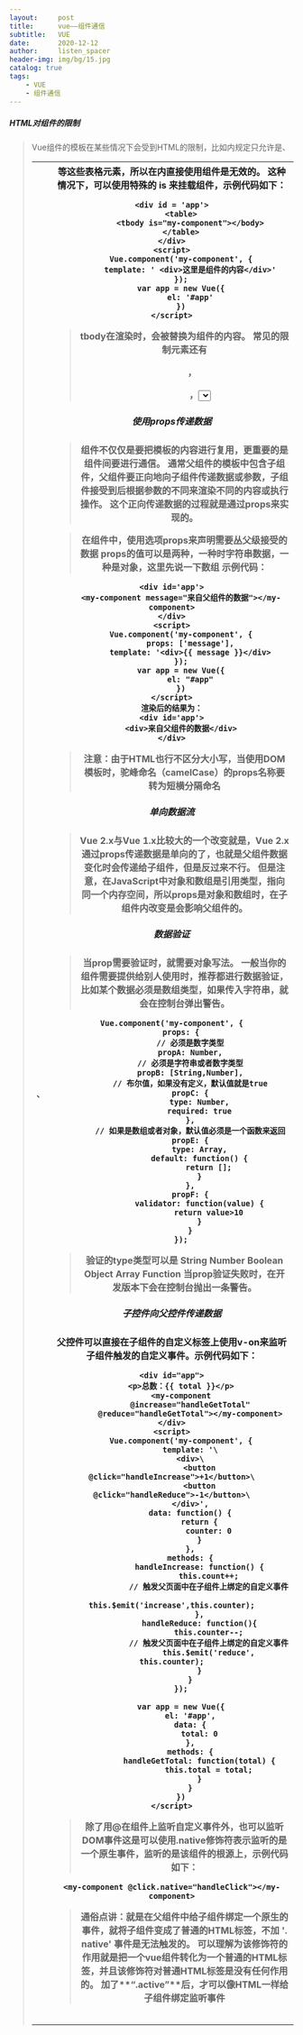```yaml
---
layout:     post
title:      vue——组件通信
subtitle:   VUE
date:       2020-12-12
author:     listen_spacer
header-img: img/bg/15.jpg
catalog: true
tags:
    - VUE
    - 组件通信
---
```

##### HTML对组件的限制
>Vue组件的模板在某些情况下会受到HTML的限制，比如<table>内规定只允许是<tr>、<td>、<th>等这些表格元素，所以在<table>内直接使用组件是无效的。
>这种情况下，可以使用特殊的 **is** 来挂载组件，示例代码如下：

```
<div id = 'app'>
    <table>
        <tbody is="my-component"></body>
    </table>
</div>
<script>
    Vue.component('my-component', {
        template: ' <div>这里是组件的内容</div>'
    });
    var app = new Vue({
        el: '#app'
    })
</script>
```
>tbody在渲染时，会被替换为组件的内容。
>常见的限制元素还有<ul>，<ol>，<select>。
>如果使用的是字符串模板，是不受限制的，比如vue单文件用法等。

##### 使用props传递数据
>组件不仅仅是要把模板的内容进行复用，更重要的是组件间要进行通信。
>通常父组件的模板中包含子组件，父组件要正向地向子组件传递数据或参数，子组件接受到后根据参数的不同来渲染不同的内容或执行操作。
>这个正向传递数据的过程就是通过props来实现的。

>在组件中，使用选项props来声明需要丛父级接受的数据
>props的值可以是两种，一种时字符串数据，一种是对象，这里先说一下数组
>示例代码：

```
<div id='app'>
    <my-component message="来自父组件的数据"></my-component>
</div>
<script>
    Vue.component('my-component', {
        props: ['message'],
        template: '<div>{{ message }}</div>
    });
    var app = new Vue({
        el: "#app"
    })
</script>
渲染后的结果为：
<div id='app'>
    <div>来自父组件的数据</div>
</div>
```
>注意：由于HTML也行不区分大小写，当使用DOM模板时，驼峰命名（camelCase）的props名称要转为短横分隔命名

##### 单向数据流
>Vue 2.x与Vue 1.x比较大的一个改变就是，Vue 2.x通过props传递数据是单向的了，也就是父组件数据变化时会传递给子组件，但是反过来不行。
>但是注意，在JavaScript中对象和数组是引用类型，指向同一个内存空间，所以**props是对象和数组时，在子组件内改变是会影响父组件的**。

##### 数据验证
>当prop需要验证时，就需要对象写法。
>一般当你的组件需要提供给别人使用时，推荐都进行数据验证，
>比如某个数据必须是数组类型，如果传入字符串，就会在控制台弹出警告。

```
Vue.component('my-component', {
    props: {
        // 必须是数字类型
        propA: Number,
        // 必须是字符串或者数字类型
        propB: [String,Number],
        // 布尔值，如果没有定义，默认值就是true
        propC: {
            type: Number,
            required: true
        },
        // 如果是数组或者对象，默认值必须是一个函数来返回
        propE: {
            type: Array,
            default: function() {
                return [];
            }
        },
        propF: {
            validator: function(value) {
                return value>10
            }
        }
    });
```

>验证的type类型可以是
>String
>Number
>Boolean
>Object
>Array
>Function
>当prop验证失败时，在开发版本下会在控制台抛出一条警告。

##### 子控件向父控件传递数据

父控件可以直接在子组件的自定义标签上使用v-on来监听子组件触发的自定义事件。示例代码如下：

```
<div id="app">
    <p>总数：{{ total }}</p>
    <my-component
        @increase="handleGetTotal"
        @reduce="handleGetTotal"></my-component>
</div>
<script>
    Vue.component('my-component', {
        template: '\
        <div>\
            <button @click="handleIncrease">+1</button>\
            <button @click="handleReduce">-1</button>\
        </div>',
        data: function() {
            return {
                counter: 0
            }
        },
        methods: {
            handleIncrease: function() {
                this.count++;
                // 触发父页面中在子组件上绑定的自定义事件
                this.$emit('increase',this.counter);
            },
            handleReduce: function(){
                this.counter--;
                // 触发父页面中在子组件上绑定的自定义事件
                this.$emit('reduce', this.counter);
            }
        }
    });
    
    var app = new Vue({
        el: '#app',
        data: {
            total: 0
        },
        methods: {
            handleGetTotal: function(total) {
                this.total = total;
            }
        }
    })
</script>
```
>除了用@在组件上监听自定义事件外，也可以监听DOM事件这是可以使用.native修饰符表示监听的是一个原生事件，监听的是该组件的根源上，示例代码如下：

```
<my-component @click.native="handleClick"></my-component>
```
>通俗点讲：就是在父组件中给子组件绑定一个原生的事件，就将子组件变成了普通的HTML标签，不加 **'. native'** 事件是无法触发的。
>可以理解为该修饰符的作用就是**把一个vue组件转化为一个普通的HTML标签**，并且该修饰符对普通HTML标签是没有任何作用的。
>加了**“.active”**后，才可以像HTML一样给子组件绑定监听事件
